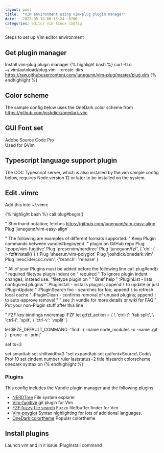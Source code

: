 ```yaml
---
layout: post
title:  "VIM environment using vim-plug plugin manager"
date:   2022-05-18 00:15:24 -0700
categories: editor vim linux config
---
```


Steps to set up Vim editor environment

## Get plugin manager
Install vim-plug plugin manager
{% highlight bash %}
curl -fLo ~/.vim/autoload/plug.vim --create-dirs https://raw.githubusercontent.com/junegunn/vim-plug/master/plug.vim
{% endhighlight %}

## Color scheme
The sample config below uses the OneDark color scheme from
https://github.com/joshdick/onedark.vim

## GUI Font set
Adobe Source Code Pro  
Used for GVim

## Typescript language support plugin
The COC Typescript server, which is also installed by the vim sample config below, requires Node version 12 or later to be installed on the system.

## Edit .vimrc
Add this into ~/.vimrc

{% highlight bash %}
call plug#begin()

" Shorthand notation; fetches https://github.com/junegunn/vim-easy-align
Plug 'junegunn/vim-easy-align'

" The following are examples of different formats supported.
" Keep Plugin commands between vundle#begin/end.
" plugin on GitHub repo
Plug 'tpope/vim-fugitive'
Plug 'preservim/nerdtree'
Plug 'junegunn/fzf', { 'do': { -> fzf#install() } }
Plug 'sheerun/vim-polyglot'
Plug 'joshdick/onedark.vim'
Plug 'neoclide/coc.nvim', {'branch': 'release' }

" All of your Plugins must be added before the following line
call plug#end()            " required
filetype plugin indent on    " required
" To ignore plugin indent changes, instead use:
"filetype plugin on
"
" Brief help
" :PluginList       - lists configured plugins
" :PlugInstall      - installs plugins; append `!` to update or just :PluginUpdate
" :PluginSearch foo - searches for foo; append `!` to refresh local cache
" :PluginClean      - confirms removal of unused plugins; append `!` to auto-approve removal
"
" see :h vundle for more details or wiki for FAQ
" Put your non-Plugin stuff after this line


" FZF key bindings
nnoremap <C-f> :FZF<CR>
let g:fzf_action = {
  \ 'ctrl-t': 'tab split',
  \ 'ctrl-i': 'split',
  \ 'ctrl-v': 'vsplit' }

let $FZF_DEFAULT_COMMAND='find . \( -name node_modules -o -name .git \) -prune -o -print'


set ts=3

set smarttab
set shiftwidth=3
"set expandtab
set guifont=Source\ Code\ Pro\ 10
set cindent number ruler laststatus=2 title hlsearch
colorscheme onedark
syntax on
{% endhighlight %}

### Plugins
This config includes the Vundle plugin manager and the following plugins:  
* [NERDTree](https://github.com/preservim/nerdtree) File system explorer
* [Vim-fugitive](https://github.com/tpope/vim-fugitive) git plugin for Vim
* [FZF fuzzy file search](https://github.com/junegunn/fzf) Fuzzy file/buffer finder for Vim
* [Vim-poyglot](https://github.com/sheerun/vim-polyglot) Syntax highlighting for lots of additional languages.
* [OneDark colortheme](https://github.com/sheerun/vim-polyglot) Popular colortheme

## Install plugins
Launch vim and in it issue
    :PlugInstall
command
